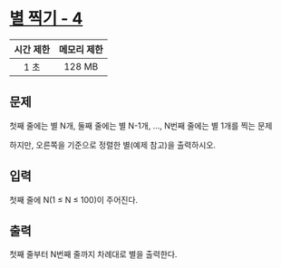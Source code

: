 # [별 찍기 - 4](https://www.acmicpc.net/problem/2441)

| 시간 제한 | 메모리 제한 |
| :-------: | :---------: |
| 1 초      | 128 MB      |

## 문제

첫째 줄에는 별 N개, 둘째 줄에는 별 N-1개, ..., N번째 줄에는 별 1개를 찍는 문제

하지만, 오른쪽을 기준으로 정렬한 별(예제 참고)을 출력하시오.


## 입력

첫째 줄에 N(1 ≤ N ≤ 100)이 주어진다.


## 출력

첫째 줄부터 N번째 줄까지 차례대로 별을 출력한다.

